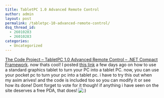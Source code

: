 ```yaml
---
title: TabletPC 1.0 Advanced Remote Control
author: admin
layout: post
permalink: /tabletpc-10-advanced-remote-control/
dsq_thread_id:
  - 26010283
  - 26010283
categories:
  - Uncategorized
---
```

[The Code Project &#8211; TabletPC 1.0 Advanced Remote Control &#8211; .NET Compact Framework][1]. now thats cool! I posted [this link][2] a few days ago on how to use a standard graphics tablet to turn your PC into a tablet PC. now, you can use your pocket pc to turn your pc into a tablet pc. i have to try this out when my axim arives! and the code is included too so you can modify it or see how its done! Dont forget to vote for it though! if anything i have seen on the site deserves a free PDA, that does! <img src="http://blog.lotas-smartman.net/wp-includes/images/smilies/icon_smile.gif" alt=":)" class="wp-smiley" />

 [1]: http://www.codeproject.com/netcf/TabletPC.asp
 [2]: http://blog.lotas-smartman.net/archives/2004/06/10/2039/cant-afford-a-tablet-pc-try-this/